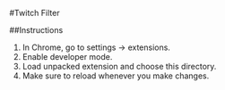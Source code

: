#Twitch Filter

##Instructions

1. In Chrome, go to settings -> extensions.
2. Enable developer mode.
3. Load unpacked extension and choose this directory.
4. Make sure to reload whenever you make changes.
